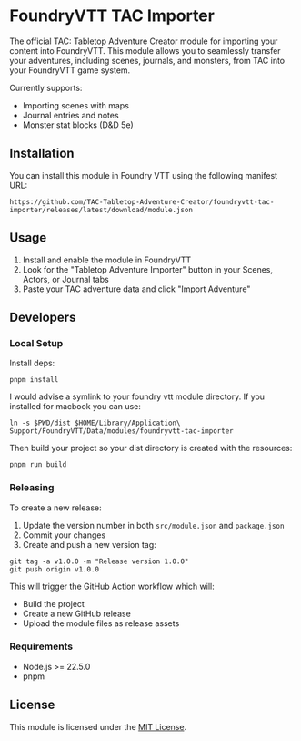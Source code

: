 # FoundryVTT TAC Importer

The official TAC: Tabletop Adventure Creator module for importing your content into FoundryVTT. This module allows you to seamlessly transfer your adventures, including scenes, journals, and monsters, from TAC into your FoundryVTT game system.

Currently supports:
- Importing scenes with maps
- Journal entries and notes
- Monster stat blocks (D&D 5e)

## Installation

You can install this module in Foundry VTT using the following manifest URL:
```
https://github.com/TAC-Tabletop-Adventure-Creator/foundryvtt-tac-importer/releases/latest/download/module.json
```

## Usage

1. Install and enable the module in FoundryVTT
2. Look for the "Tabletop Adventure Importer" button in your Scenes, Actors, or Journal tabs
3. Paste your TAC adventure data and click "Import Adventure"

## Developers

### Local Setup

Install deps:
```shell
pnpm install
```

I would advise a symlink to your foundry vtt module directory. If you installed for macbook you can use:
```shell
ln -s $PWD/dist $HOME/Library/Application\ Support/FoundryVTT/Data/modules/foundryvtt-tac-importer
```

Then build your project so your dist directory is created with the resources:
```shell
pnpm run build
```

### Releasing

To create a new release:

1. Update the version number in both `src/module.json` and `package.json`
2. Commit your changes
3. Create and push a new version tag:
```shell
git tag -a v1.0.0 -m "Release version 1.0.0"
git push origin v1.0.0
```

This will trigger the GitHub Action workflow which will:
- Build the project
- Create a new GitHub release
- Upload the module files as release assets

### Requirements

- Node.js >= 22.5.0
- pnpm

## License

This module is licensed under the [MIT License](LICENSE).

